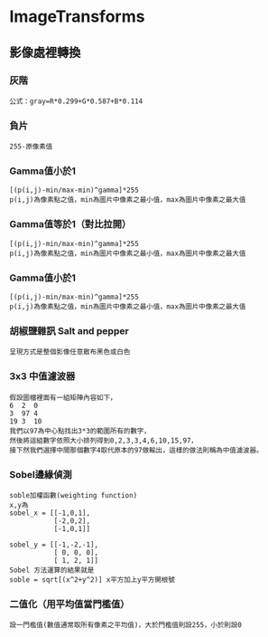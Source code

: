 # ImageTransforms #
## 影像處裡轉換 ##

### 灰階 ###
    公式：gray=R*0.299+G*0.587+B*0.114

### 負片 ###
    255-原像素值

### Gamma值小於1 ###
    [(p(i,j)-min/max-min)^gamma]*255
    p(i,j)為像素點之值，min為圖片中像素之最小值，max為圖片中像素之最大值

### Gamma值等於1（對比拉開） ###
    [(p(i,j)-min/max-min)^gamma]*255
    p(i,j)為像素點之值，min為圖片中像素之最小值，max為圖片中像素之最大值

### Gamma值小於1 ###
    [(p(i,j)-min/max-min)^gamma]*255
    p(i,j)為像素點之值，min為圖片中像素之最小值，max為圖片中像素之最大值

### 胡椒鹽雜訊 Salt and pepper ###
    呈現方式是整個影像任意散布黑色或白色

### 3x3 中值濾波器 ###
    假設圖檔裡面有一組矩陣內容如下，
    6  2  0
    3  97 4
    19 3  10
    我們以97為中心點找出3*3的範圍所有的數字，
    然後將這組數字依照大小排列得到0,2,3,3,4,6,10,15,97，
    接下然我們選擇中間那個數字4取代原本的97做輸出，這樣的做法則稱為中值濾波器。

### Sobel邊緣偵測 ###
    soble加權函數(weighting function)
    x,y為
    sobel_x = [[-1,0,1],
          	   [-2,0,2],
           	   [-1,0,1]]
  
    sobel_y = [[-1,-2,-1],
           	   [ 0, 0, 0],
          	   [ 1, 2, 1]]
    Sobel 方法運算的結果就是
    soble = sqrt[(x^2+y^2)] x平方加上y平方開根號

### 二值化（用平均值當門檻值） ###
    設一門檻值(數值通常取所有像素之平均值)，大於門檻值則設255，小於則設0
